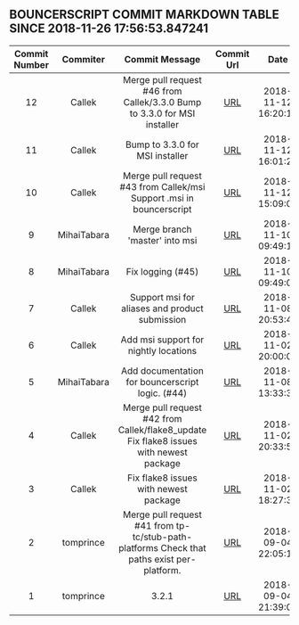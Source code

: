 ## BOUNCERSCRIPT COMMIT MARKDOWN TABLE SINCE 2018-11-26 17:56:53.847241

| Commit Number | Commiter | Commit Message | Commit Url | Date | 
|:---:|:----:|:----------------------------------:|:------:|:----:| 
|12|Callek|Merge pull request #46 from Callek/3.3.0  Bump to 3.3.0 for MSI installer|[URL](https://github.com/mozilla-releng/bouncerscript/commit/c3be67b9b8886f78514503b97ff055553fbe77f2)|2018-11-12 16:20:14
|11|Callek|Bump to 3.3.0 for MSI installer|[URL](https://github.com/mozilla-releng/bouncerscript/commit/14820782bf1f83eabfa396b036b60e78df596399)|2018-11-12 16:01:24
|10|Callek|Merge pull request #43 from Callek/msi  Support .msi in bouncerscript|[URL](https://github.com/mozilla-releng/bouncerscript/commit/3792c3106c05c09875cdf9634e6da305188a9b95)|2018-11-12 15:09:06
|9|MihaiTabara|Merge branch 'master' into msi|[URL](https://github.com/mozilla-releng/bouncerscript/commit/3409785ede3fa3a0377b8cee3e5bca3ab49757ed)|2018-11-10 09:49:19
|8|MihaiTabara|Fix logging (#45)|[URL](https://github.com/mozilla-releng/bouncerscript/commit/a88e5f643bd2671cc47c6240a2794d8d11a5d792)|2018-11-10 09:49:02
|7|Callek|Support msi for aliases and product submission|[URL](https://github.com/mozilla-releng/bouncerscript/commit/ce515b8a8bd853c39f3f87d848017b0c3e8b63e7)|2018-11-08 20:53:47
|6|Callek|Add msi support for nightly locations|[URL](https://github.com/mozilla-releng/bouncerscript/commit/a4f4426a5935e5c1267f7ba752df44ffda14dc12)|2018-11-02 20:00:05
|5|MihaiTabara|Add documentation for bouncerscript logic. (#44)|[URL](https://github.com/mozilla-releng/bouncerscript/commit/7c86c5cf2340ad691a43993dbc8e05e31f31e4ce)|2018-11-08 13:33:35
|4|Callek|Merge pull request #42 from Callek/flake8_update  Fix flake8 issues with newest package|[URL](https://github.com/mozilla-releng/bouncerscript/commit/bb85d6ac0677760b6f28082f13b4e9c065d8fbc1)|2018-11-02 20:33:51
|3|Callek|Fix flake8 issues with newest package|[URL](https://github.com/mozilla-releng/bouncerscript/commit/cffb0e05872cbfb3dd657a512e3fa4efa2429db9)|2018-11-02 18:27:30
|2|tomprince|Merge pull request #41 from tp-tc/stub-path-platforms   Check that paths exist per-platform.|[URL](https://github.com/mozilla-releng/bouncerscript/commit/89da29e5bd9ea8c5063f526b2c73e45159f2bdb8)|2018-09-04 22:05:15
|1|tomprince|3.2.1|[URL](https://github.com/mozilla-releng/bouncerscript/commit/3e8b26caf9477d8c56cdbd8fa9a886c079597695)|2018-09-04 21:39:08


